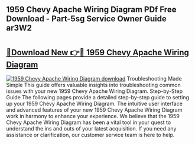 ## 1959 Chevy Apache Wiring Diagram PDf Free Download - Part-5sg Service Owner Guide ar3W2

# <h2><a href="http://dfnh2o.blite.top/?on=1959+Chevy+Apache+Wiring+Diagram">🔗Download New 👉🔴 1959 Chevy Apache Wiring Diagram</a></h2>

[![1959 Chevy Apache Wiring Diagram download](https://i.imgur.com/lujVjoI.png)](http://dfnh2o.blite.top/?on=1959+Chevy+Apache+Wiring+Diagram)
Troubleshooting Made Simple This guide offers valuable insights into troubleshooting common issues with your new 1959 Chevy Apache Wiring Diagram. Step-by-Step Guide The following pages provide a detailed step-by-step guide to setting up your 1959 Chevy Apache Wiring Diagram. The intuitive user interface and advanced features of your new 1959 Chevy Apache Wiring Diagram work in harmony to enhance your experience. We believe that the 1959 Chevy Apache Wiring Diagram has been a vital tool in your quest to understand the ins and outs of your latest acquisition. If you need any assistance or clarification, our customer service team is here to help.
